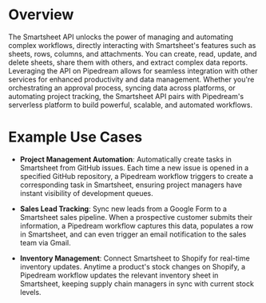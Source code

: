 # Overview

The Smartsheet API unlocks the power of managing and automating complex workflows, directly interacting with Smartsheet's features such as sheets, rows, columns, and attachments. You can create, read, update, and delete sheets, share them with others, and extract complex data reports. Leveraging the API on Pipedream allows for seamless integration with other services for enhanced productivity and data management. Whether you're orchestrating an approval process, syncing data across platforms, or automating project tracking, the Smartsheet API pairs with Pipedream's serverless platform to build powerful, scalable, and automated workflows.

# Example Use Cases

- **Project Management Automation**: Automatically create tasks in Smartsheet from GitHub issues. Each time a new issue is opened in a specified GitHub repository, a Pipedream workflow triggers to create a corresponding task in Smartsheet, ensuring project managers have instant visibility of development queues.

- **Sales Lead Tracking**: Sync new leads from a Google Form to a Smartsheet sales pipeline. When a prospective customer submits their information, a Pipedream workflow captures this data, populates a row in Smartsheet, and can even trigger an email notification to the sales team via Gmail.

- **Inventory Management**: Connect Smartsheet to Shopify for real-time inventory updates. Anytime a product's stock changes on Shopify, a Pipedream workflow updates the relevant inventory sheet in Smartsheet, keeping supply chain managers in sync with current stock levels.
